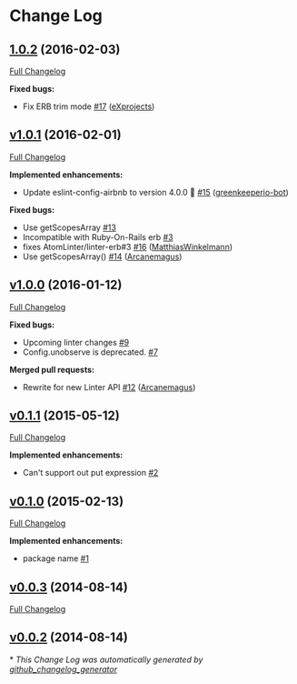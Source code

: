 # Change Log

## [1.0.2](https://github.com/AtomLinter/linter-erb/tree/1.0.2) (2016-02-03)
[Full Changelog](https://github.com/AtomLinter/linter-erb/compare/v1.0.1...1.0.2)

**Fixed bugs:**

- Fix ERB trim mode [\#17](https://github.com/AtomLinter/linter-erb/pull/17) ([eXprojects](https://github.com/eXprojects))

## [v1.0.1](https://github.com/AtomLinter/linter-erb/tree/v1.0.1) (2016-02-01)
[Full Changelog](https://github.com/AtomLinter/linter-erb/compare/v1.0.0...v1.0.1)

**Implemented enhancements:**

- Update eslint-config-airbnb to version 4.0.0 🚀 [\#15](https://github.com/AtomLinter/linter-erb/pull/15) ([greenkeeperio-bot](https://github.com/greenkeeperio-bot))

**Fixed bugs:**

- Use getScopesArray [\#13](https://github.com/AtomLinter/linter-erb/issues/13)
- Incompatible with Ruby-On-Rails erb [\#3](https://github.com/AtomLinter/linter-erb/issues/3)
- fixes AtomLinter/linter-erb\#3 [\#16](https://github.com/AtomLinter/linter-erb/pull/16) ([MatthiasWinkelmann](https://github.com/MatthiasWinkelmann))
- Use getScopesArray\(\) [\#14](https://github.com/AtomLinter/linter-erb/pull/14) ([Arcanemagus](https://github.com/Arcanemagus))

## [v1.0.0](https://github.com/AtomLinter/linter-erb/tree/v1.0.0) (2016-01-12)
[Full Changelog](https://github.com/AtomLinter/linter-erb/compare/v0.1.1...v1.0.0)

**Fixed bugs:**

- Upcoming linter changes [\#9](https://github.com/AtomLinter/linter-erb/issues/9)
- Config.unobserve is deprecated. [\#7](https://github.com/AtomLinter/linter-erb/issues/7)

**Merged pull requests:**

- Rewrite for new Linter API [\#12](https://github.com/AtomLinter/linter-erb/pull/12) ([Arcanemagus](https://github.com/Arcanemagus))

## [v0.1.1](https://github.com/AtomLinter/linter-erb/tree/v0.1.1) (2015-05-12)
[Full Changelog](https://github.com/AtomLinter/linter-erb/compare/v0.1.0...v0.1.1)

**Implemented enhancements:**

- Can't support out put expression [\#2](https://github.com/AtomLinter/linter-erb/issues/2)

## [v0.1.0](https://github.com/AtomLinter/linter-erb/tree/v0.1.0) (2015-02-13)
[Full Changelog](https://github.com/AtomLinter/linter-erb/compare/v0.0.3...v0.1.0)

**Implemented enhancements:**

- package name [\#1](https://github.com/AtomLinter/linter-erb/issues/1)

## [v0.0.3](https://github.com/AtomLinter/linter-erb/tree/v0.0.3) (2014-08-14)
[Full Changelog](https://github.com/AtomLinter/linter-erb/compare/v0.0.2...v0.0.3)

## [v0.0.2](https://github.com/AtomLinter/linter-erb/tree/v0.0.2) (2014-08-14)


\* *This Change Log was automatically generated by [github_changelog_generator](https://github.com/skywinder/Github-Changelog-Generator)*
